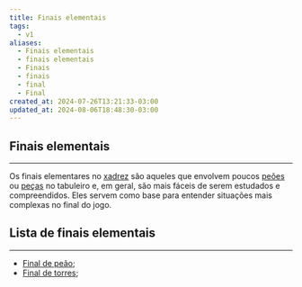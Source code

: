 ```yaml
---
title: Finais elementais
tags:
  - v1
aliases:
  - Finais elementais
  - finais elementais
  - Finais
  - finais
  - final
  - Final
created_at: 2024-07-26T13:21:33-03:00
updated_at: 2024-08-06T18:48:30-03:00
---
```


## Finais elementais
---
Os finais elementares no [xadrez](../../../../sementes/2024/07/2024-07-06-Xadrez.md) são aqueles que envolvem poucos [peões](Xadrez_Peao.md) ou [peças](Xadrez_Pecas.md) no tabuleiro e, em geral, são mais fáceis de serem estudados e compreendidos. Eles servem como base para entender situações mais complexas no final do jogo.

## Lista de finais elementais
---
- [Final de peão](../../../../rascunhos/2024/07/2024-07-08-Final_de_peao.md);
- [Final de torres](../08/Xadrez_Final_de_torres.md);